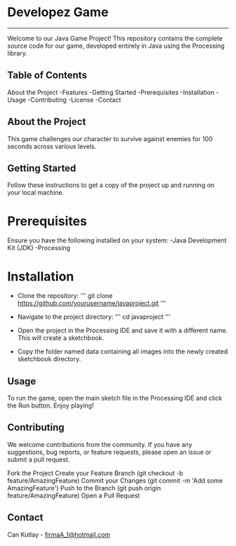 # Developez Game 
---------------------------------
Welcome to our Java Game Project! This repository contains the complete source code for our game, developed entirely in Java using the Processing library.

Table of Contents
---------------------------------
About the Project
-Features
-Getting Started
-Prerequisites
-Installation
-Usage
-Contributing
-License
-Contact

About the Project
---------------------------------
This game challenges our character to survive against enemies for 100 seconds across various levels.

Getting Started
---------------------------------
Follow these instructions to get a copy of the project up and running on your local machine.

# Prerequisites
Ensure you have the following installed on your system:
-Java Development Kit (JDK)
-Processing

# Installation
- Clone the repository:
'''
    git clone https://github.com/yourusername/javaproject.git
'''
- Navigate to the project directory:
'''
    cd javaproject
'''
- Open the project in the Processing IDE and save it with a different name. This will create a sketchbook.

- Copy the folder named data containing all images into the newly created sketchbook directory.

Usage
---------------------------------
To run the game, open the main sketch file in the Processing IDE and click the Run button.
Enjoy playing!

Contributing
---------------------------------
We welcome contributions from the community. If you have any suggestions, bug reports, or feature requests, please open an issue or submit a pull request.

Fork the Project
Create your Feature Branch (git checkout -b feature/AmazingFeature)
Commit your Changes (git commit -m 'Add some AmazingFeature')
Push to the Branch (git push origin feature/AmazingFeature)
Open a Pull Request

Contact
---------------------------------
Can Kutlay - firmaA_1@hotmail.com


